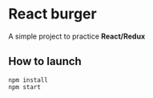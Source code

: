 # React burger

A simple project to practice <strong>React/Redux</strong> 

## How to launch
```
npm install
npm start
```